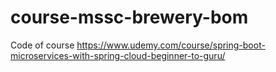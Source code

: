 # course-mssc-brewery-bom
Code of course https://www.udemy.com/course/spring-boot-microservices-with-spring-cloud-beginner-to-guru/
